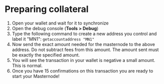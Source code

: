 # Preparing collateral

1. Open your wallet and wait for it to synchronize
2. Open the debug console (**Tools > Debug**)
3. Type the following command to create a new address you control and label it "MN1": `getaccountaddress "MN1"`
4. Now send the exact amount needed for the masternode to the above address. 
  Do not subtract fees from this amount. The amount sent must be exactly the specified amount. 
5. You will see the transaction in your wallet is negative a small amount. This is normal.
6. Once you have 15 confirmations on this transaction you are ready to start your Masternode!

